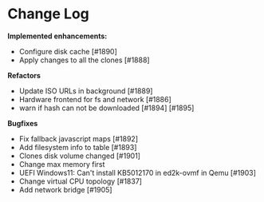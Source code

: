 # Change Log

**Implemented enhancements:**

- Configure disk cache [\#1890]
- Apply changes to all the clones [\#1888]

**Refactors**

- Update ISO URLs in background [\#1889]
- Hardware frontend for fs and network [\#1886]
- warn if hash can not be downloaded [\#1894] [\#1895]

**Bugfixes**

- Fix fallback javascript maps [\#1892]
- Add filesystem info to table [\#1893]
- Clones disk volume changed [\#1901]
- Change max memory first
- UEFI Windows11: Can't install KB5012170 in ed2k-ovmf in Qemu [\#1903]
- Change virtual CPU topology [\#1837]
- Add network bridge [\#1905]
